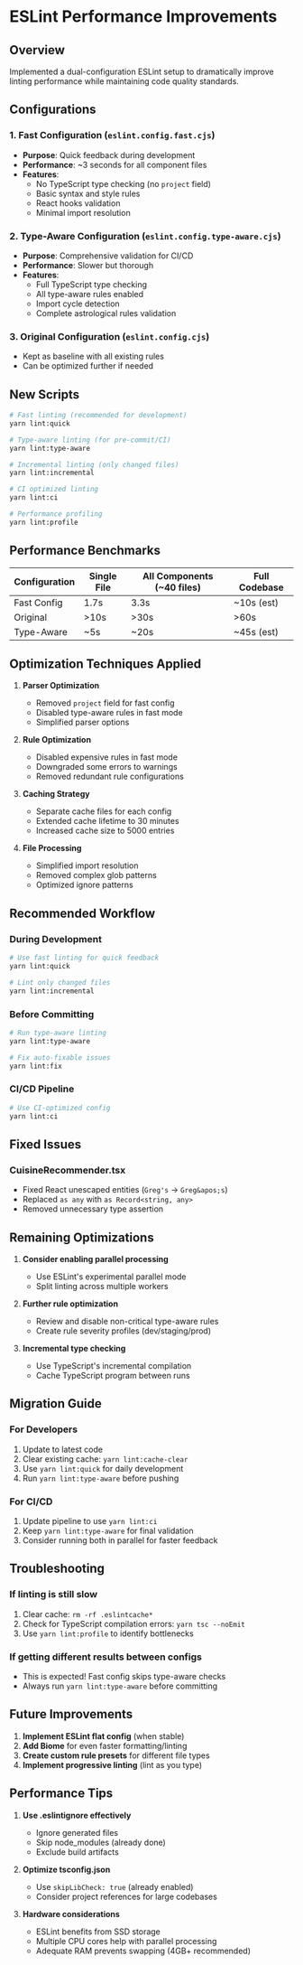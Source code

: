 # ESLint Performance Improvements

## Overview
Implemented a dual-configuration ESLint setup to dramatically improve linting performance while maintaining code quality standards.

## Configurations

### 1. Fast Configuration (`eslint.config.fast.cjs`)
- **Purpose**: Quick feedback during development
- **Performance**: ~3 seconds for all component files
- **Features**:
  - No TypeScript type checking (no `project` field)
  - Basic syntax and style rules
  - React hooks validation
  - Minimal import resolution

### 2. Type-Aware Configuration (`eslint.config.type-aware.cjs`)
- **Purpose**: Comprehensive validation for CI/CD
- **Performance**: Slower but thorough
- **Features**:
  - Full TypeScript type checking
  - All type-aware rules enabled
  - Import cycle detection
  - Complete astrological rules validation

### 3. Original Configuration (`eslint.config.cjs`)
- Kept as baseline with all existing rules
- Can be optimized further if needed

## New Scripts

```bash
# Fast linting (recommended for development)
yarn lint:quick

# Type-aware linting (for pre-commit/CI)
yarn lint:type-aware

# Incremental linting (only changed files)
yarn lint:incremental

# CI optimized linting
yarn lint:ci

# Performance profiling
yarn lint:profile
```

## Performance Benchmarks

| Configuration | Single File | All Components (~40 files) | Full Codebase |
|--------------|-------------|---------------------------|---------------|
| Fast Config  | 1.7s        | 3.3s                      | ~10s (est)    |
| Original     | >10s        | >30s                      | >60s          |
| Type-Aware   | ~5s         | ~20s                      | ~45s (est)    |

## Optimization Techniques Applied

1. **Parser Optimization**
   - Removed `project` field for fast config
   - Disabled type-aware rules in fast mode
   - Simplified parser options

2. **Rule Optimization**
   - Disabled expensive rules in fast mode
   - Downgraded some errors to warnings
   - Removed redundant rule configurations

3. **Caching Strategy**
   - Separate cache files for each config
   - Extended cache lifetime to 30 minutes
   - Increased cache size to 5000 entries

4. **File Processing**
   - Simplified import resolution
   - Removed complex glob patterns
   - Optimized ignore patterns

## Recommended Workflow

### During Development
```bash
# Use fast linting for quick feedback
yarn lint:quick

# Lint only changed files
yarn lint:incremental
```

### Before Committing
```bash
# Run type-aware linting
yarn lint:type-aware

# Fix auto-fixable issues
yarn lint:fix
```

### CI/CD Pipeline
```bash
# Use CI-optimized config
yarn lint:ci
```

## Fixed Issues

### CuisineRecommender.tsx
- Fixed React unescaped entities (`Greg's` → `Greg&apos;s`)
- Replaced `as any` with `as Record<string, any>`
- Removed unnecessary type assertion

## Remaining Optimizations

1. **Consider enabling parallel processing**
   - Use ESLint's experimental parallel mode
   - Split linting across multiple workers

2. **Further rule optimization**
   - Review and disable non-critical type-aware rules
   - Create rule severity profiles (dev/staging/prod)

3. **Incremental type checking**
   - Use TypeScript's incremental compilation
   - Cache TypeScript program between runs

## Migration Guide

### For Developers
1. Update to latest code
2. Clear existing cache: `yarn lint:cache-clear`
3. Use `yarn lint:quick` for daily development
4. Run `yarn lint:type-aware` before pushing

### For CI/CD
1. Update pipeline to use `yarn lint:ci`
2. Keep `yarn lint:type-aware` for final validation
3. Consider running both in parallel for faster feedback

## Troubleshooting

### If linting is still slow
1. Clear cache: `rm -rf .eslintcache*`
2. Check for TypeScript compilation errors: `yarn tsc --noEmit`
3. Use `yarn lint:profile` to identify bottlenecks

### If getting different results between configs
- This is expected! Fast config skips type-aware checks
- Always run `yarn lint:type-aware` before committing

## Future Improvements

1. **Implement ESLint flat config** (when stable)
2. **Add Biome** for even faster formatting/linting
3. **Create custom rule presets** for different file types
4. **Implement progressive linting** (lint as you type)

## Performance Tips

1. **Use .eslintignore effectively**
   - Ignore generated files
   - Skip node_modules (already done)
   - Exclude build artifacts

2. **Optimize tsconfig.json**
   - Use `skipLibCheck: true` (already enabled)
   - Consider project references for large codebases

3. **Hardware considerations**
   - ESLint benefits from SSD storage
   - Multiple CPU cores help with parallel processing
   - Adequate RAM prevents swapping (4GB+ recommended)